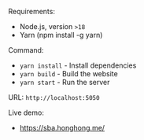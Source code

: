 Requirements:

- Node.js, version `>18`
- Yarn (npm install -g yarn)

Command:

- `yarn install` - Install dependencies
- `yarn build` - Build the website
- `yarn start` - Run the server

URL:
`http://localhost:5050`

Live demo:

- https://sba.honghong.me/
